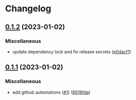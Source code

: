 # Changelog

## [0.1.2](https://github.com/contiamo/datahub-postgres-lineage/compare/v0.1.1...v0.1.2) (2023-01-02)


### Miscellaneous

* update dependency lock and fix release secrets ([e0dacf1](https://github.com/contiamo/datahub-postgres-lineage/commit/e0dacf19f1274624d4e383ee8b1a19fbba718a12))

## [0.1.1](https://github.com/contiamo/datahub-postgres-lineage/compare/v0.1.0...v0.1.1) (2023-01-02)


### Miscellaneous

* add github automations ([#1](https://github.com/contiamo/datahub-postgres-lineage/issues/1)) ([6618fda](https://github.com/contiamo/datahub-postgres-lineage/commit/6618fda43432684490b6c8eeb55cb633f6899d0c))
